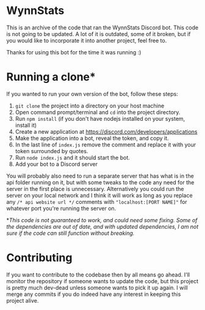 # WynnStats
This is an archive of the code that ran the WynnStats Discord bot. This code is not going to be updated. A lot of it is outdated, some of it broken, but if you would like to incorporate it into another project, feel free to. 

Thanks for using this bot for the time it was running :)

# Running a clone*
If you wanted to run your own version of the bot, follow these steps:

 1. `git clone` the project into a directory on your host machine
 2. Open command prompt/terminal and `cd` into the project directory.
 3. Run `npm install` (if you don't have nodejs installed on your system, install it)
 4. Create a new application at https://discord.com/developers/applications
 5. Make the application into a bot, reveal the token, and copy it.
 6. In the last line of `index.js` remove the comment and replace it with your token surrounded by quotes.
 7. Run `node index.js` and it should start the bot.
 8. Add your bot to a Discord server

You will probably also need to run a separate server that has what is in the api folder running on it, but with some tweaks to the code any need for the server in the first place is unnecessary. Alternatively you could run the server on your local network and I think it will work as long as you replace any `/* api website url */` comments with `"localhost:[PORT NAME]"` for whatever port you're running the server on.

**This code is not guaranteed to work, and could need some fixing. Some of the dependencies are out of date, and with updated dependencies, I am not sure if the code can still function without breaking.*
# Contributing
If you want to contribute to the codebase then by all means go ahead. I'll monitor the repository if someone wants to update the code, but this project is pretty much dev-dead unless someone wants to pick it up again. I will merge any commits if you do indeed have any interest in keeping this project alive.
